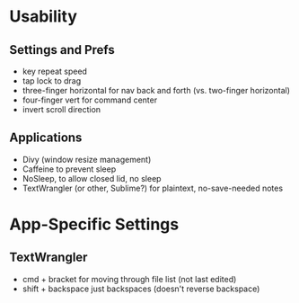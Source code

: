 Usability
=========

Settings and Prefs
------------------

* key repeat speed
* tap lock to drag
* three-finger horizontal for nav back and forth (vs. two-finger horizontal)
* four-finger vert for command center
* invert scroll direction


Applications
------------

* Divy (window resize management)
* Caffeine to prevent sleep
* NoSleep, to allow closed lid, no sleep
* TextWrangler (or other, Sublime?) for plaintext, no-save-needed notes



App-Specific Settings
=====================

TextWrangler
------------

* cmd + bracket for moving through file list (not last edited)
* shift + backspace just backspaces (doesn't reverse backspace)


